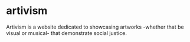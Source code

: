 # artivism
Artivism is a website dedicated to showcasing artworks -whether that be visual or musical- that demonstrate social justice.
